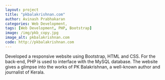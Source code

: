 ```yaml
---
layout: project
title: "pkbalakrishnan.com"
author: Avinash Prabhakaran
categories: Web Development,
tags: [Web Development, PHP, Bootstrap]
image: /img/pkb_copy.jpg
image_alt: pkbalakrishnan.com
code: http://pkbalakrishnan.com
---
```

Developed a responsive website using Bootstrap, HTML and CSS. For the back-end, PHP is used to interface with the MySQL database. The website gives a glimpse into the works of PK Balakrishnan, a well-known author and journalist of Kerala.